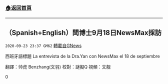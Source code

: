 ###  [:house:返回首頁](https://github.com/ourhimalayas/txt)
---

## （Spanish+English）閆博士9月18日NewsMax採訪
`2020-09-23 23:37 GM62` [轉載自GNews](https://gnews.org/zh-hant/381025/)

西班牙語標題 La entrevista de la Dra.Yan con NewsMax el 18 de septiembre

翻譯：帅虎 Benzhang(文羽) 校對：謎擬Q 視頻：文靓

0
